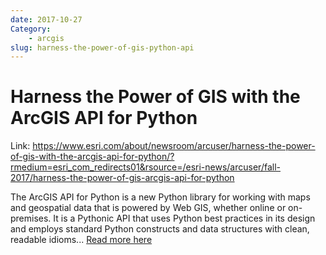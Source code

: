 ```yaml
---
date: 2017-10-27
Category: 
    - arcgis
slug: harness-the-power-of-gis-python-api
---
```

# Harness the Power of GIS with the ArcGIS API for Python
Link: https://www.esri.com/about/newsroom/arcuser/harness-the-power-of-gis-with-the-arcgis-api-for-python/?rmedium=esri_com_redirects01&rsource=/esri-news/arcuser/fall-2017/harness-the-power-of-gis-arcgis-api-for-python

The ArcGIS API for Python is a new Python library for working with maps and geospatial data that is powered by Web GIS, whether online or on-premises. It is a Pythonic API that uses Python best practices in its design and employs standard Python constructs and data structures with clean, readable idioms... [Read more here](https://www.esri.com/about/newsroom/arcuser/harness-the-power-of-gis-with-the-arcgis-api-for-python/?rmedium=esri_com_redirects01&rsource=/esri-news/arcuser/fall-2017/harness-the-power-of-gis-arcgis-api-for-python)